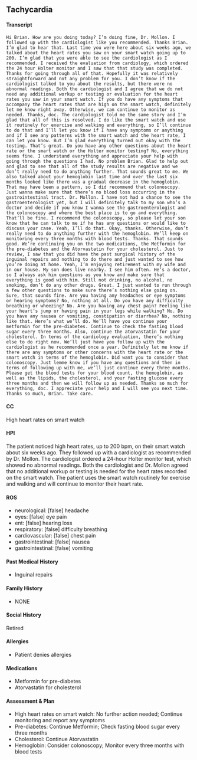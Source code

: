 Tachycardia
---
#### Transcript
```
Hi Brian. How are you doing today? I’m doing fine, Dr. Mollon. I followed up with the cardiologist like you recommended. Thanks Brian. I’m glad to hear that. Last time you were here about six weeks ago, we talked about the heart rates you saw on your smart watch going up to 200. I’m glad that you were able to see the cardiologist as I recommended. I received the evaluation from cardiology, which ordered the 24 hour Holter monitor and I saw that that study was completed. Thanks for going through all of that. Hopefully it was relatively straightforward and not any problem for you. I don’t know if the cardiologist talked to you about the results, but there were no abnormal readings. Both the cardiologist and I agree that we do not need any additional workup or testing or evaluation for the heart rates you saw in your smart watch. If you do have any symptoms that accompany the heart rates that are high on the smart watch, definitely let me know right away. Otherwise, we can continue to monitor as needed. Thanks, doc. The cardiologist told me the same story and I’m glad that all of this is resolved. I do like the smart watch and use it routinely for exercise and walking and everything, so I’ll continue to do that and I’ll let you know if I have any symptoms or anything and if I see any patterns with the smart watch and the heart rate, I can let you know. But I’m glad everything turned out okay with the testing. That’s great. Do you have any other questions about the heart rate or the smart watch or the Holter monitor testing? No, everything seems fine. I understand everything and appreciate your help with going through the questions I had. No problem Brian. Glad to help out and glad to see that all of the study results are negative and we don’t really need to do anything further. That sounds great to me. We also talked about your hemoglobin last time and over the last six months looked like there was a gradual decrease in the hemoglobin. That may have been a pattern, so I did recommend that colonoscopy. Just wanna make sure that there’s no blood loss occurring in the gastrointestinal tract. Dr. Mollon. I have not had a chance to see the gastroenterologist yet, but I will definitely talk to my son who’s a doctor and decide if you know I wanna see the gastroenterologist and the colonoscopy and where the best place is to go and everything. That’ll be fine. I recommend the colonoscopy, so please let your son know that he can talk to me if he has any questions or would like to discuss your case. Yeah, I’ll do that. Okay, thanks. Otherwise, don’t really need to do anything further with the hemoglobin. We’ll keep on monitoring every three months with blood tests. Thanks. That sounds good. We’re continuing you on the two medications, the Metformin for the pre-diabetes and the Atorvastatin for your cholesterol. Just to review, I saw that you did have the past surgical history of the inguinal repairs and nothing to do there and just wanted to see how you’re doing at home. Yeah, I’m enjoying retirement with my wife and in our house. My son does live nearby. I see him often. He’s a doctor, so I always ask him questions as you know and make sure that everything is good with him. Still not drinking, no alcohol, no smoking, don’t do any other drugs. Great. I just wanted to run through a few other questions to make sure there’s nothing else going on. Sure, that sounds fine. Are you having any headaches or eye symptoms or hearing symptoms? No, nothing at all. Do you have any difficulty breathing or wheezing? No. Are you having any chest pain? Feeling like your heart’s jump or having pain in your legs while walking? No. Do you have any nausea or vomiting, constipation or diarrhea? No, nothing like that. Here’s what we’ll do. We’ll have you continue your metformin for the pre-diabetes. Continue to check the fasting blood sugar every three months. Also, continue the atorvastatin for your cholesterol. In terms of the cardiology evaluation, there’s nothing else to do right now. We’ll just have you follow up with the cardiologist as he recommended once a year. Definitely let me know if there are any symptoms or other concerns with the heart rate or the smart watch in terms of the hemoglobin. Did want you to consider that colonoscopy. Just lemme know if you have any questions and then in terms of following up with me, we’ll just continue every three months. Please get the blood tests for your blood count, the hemoglobin, as well as the lipids, the cholesterol, and your fasting glucose every three months and then we will follow up as needed. Thanks so much for everything, doc. I appreciate your help and I will see you next time. Thanks so much, Brian. Take care.
```

#### CC 
High heart rates on smart watch 

#### HPI 
The patient noticed high heart rates, up to 200 bpm, on their smart watch about six weeks ago. They followed up with a cardiologist as recommended by Dr. Mollon. The cardiologist ordered a 24-hour Holter monitor test, which showed no abnormal readings. Both the cardiologist and Dr. Mollon agreed that no additional workup or testing is needed for the heart rates recorded on the smart watch. The patient uses the smart watch routinely for exercise and walking and will continue to monitor their heart rate.

#### ROS 
- neurological: [false] headache 
- eyes: [false] eye pain 
- ent: [false] hearing loss 
- respiratory: [false] difficulty breathing 
- cardiovascular: [false] chest pain 
- gastrointestinal: [false] nausea 
- gastrointestinal: [false] vomiting 

#### Past Medical History 
- Inguinal repairs

#### Family History 
- NONE

#### Social History 
Retired

#### Allergies 
- Patient denies allergies

#### Medications 
- Metformin for pre-diabetes
- Atorvastatin for cholesterol

#### Assessment & Plan 
- High heart rates on smart watch: No further action needed; Continue monitoring and report any symptoms
- Pre-diabetes: Continue Metformin; Check fasting blood sugar every three months
- Cholesterol: Continue Atorvastatin
- Hemoglobin: Consider colonoscopy; Monitor every three months with blood tests

